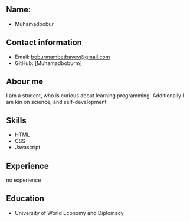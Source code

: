 ## Name: 
- Muhamadbobur

## Contact information
- Email: boburmambetbayev@gmail.com
- GitHub: [Muhamadboburm] 

## Abour me
I am a student, who is curious about learning programming. Additionally I am kin on science, and self-development 

## Skills
- HTML
- CSS
- Javascript

## Experience 
no experience 

## Education
- University of World Economy and Diplomacy


